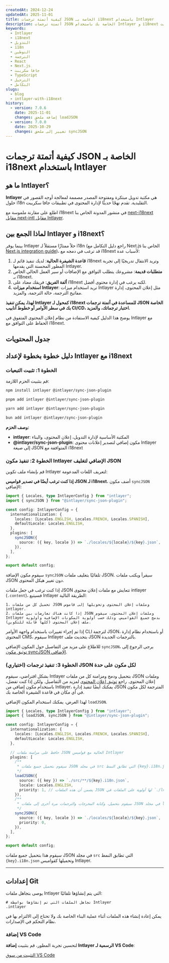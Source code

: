 ```yaml
---
createdAt: 2024-12-24
updatedAt: 2025-11-01
title: كيفية أتمتة ترجمات JSON الخاصة بـ i18next باستخدام Intlayer
description: أتمتة ترجمات JSON الخاصة بك باستخدام Intlayer و i18next لتعزيز التدويل في تطبيقات جافا سكريبت.
keywords:
  - Intlayer
  - i18next
  - التدويل
  - i18n
  - التوطين
  - الترجمة
  - React
  - Next.js
  - جافا سكريبت
  - TypeScript
  - الترحيل
  - التكامل
slugs:
  - blog
  - intlayer-with-i18next
history:
  - version: 7.0.6
    date: 2025-11-01
    changes: إضافة ملحق loadJSON
  - version: 7.0.0
    date: 2025-10-29
    changes: تغيير إلى ملحق syncJSON
---
```


# كيفية أتمتة ترجمات JSON الخاصة بـ i18next باستخدام Intlayer

## ما هو Intlayer؟

**Intlayer** هي مكتبة تدويل مبتكرة ومفتوحة المصدر مصممة لمعالجة أوجه القصور في حلول i18n التقليدية. تقدم نهجًا حديثًا لإدارة المحتوى في تطبيقات جافا سكريبت.

اطلع على مقارنة ملموسة مع i18next في منشور المدونة الخاص بنا [next-i18next مقابل next-intl مقابل Intlayer](https://github.com/aymericzip/intlayer/blob/main/docs/blog/ar/next-i18next_vs_next-intl_vs_intlayer.md).

## لماذا الجمع بين Intlayer و i18next؟

بينما يوفر Intlayer حلاً ممتازًا مستقلاً لـ i18n (راجع دليل التكامل مع Next.js الخاص بنا [Next.js integration guide](https://github.com/aymericzip/intlayer/blob/main/docs/docs/ar/intlayer_with_nextjs_16.md))، قد ترغب في دمجه مع i18next لأسباب عدة:

1. **قاعدة الشيفرة الحالية**: لديك تنفيذ قائم لـ i18next وتريد الانتقال تدريجيًا إلى تجربة المطور المحسنة التي يقدمها Intlayer.
2. **متطلبات قديمة**: مشروعك يتطلب التوافق مع الإضافات أو سير العمل الحالي الخاص بـ i18next.
3. **ألفة الفريق**: فريقك معتاد على i18next لكنه يرغب في إدارة محتوى أفضل.
4. **استخدام ميزات Intlayer**: تريد استخدام ميزات Intlayer مثل إعلان المحتوى، إدارة مفاتيح الترجمة، حالة الترجمة، والمزيد.

**لهذا، يمكن تنفيذ Intlayer كمحول لـ i18next للمساعدة في أتمتة ترجمات JSON الخاصة بك في سطر الأوامر أو خطوط أنابيب CI/CD، اختبار ترجماتك، والمزيد.**

يوضح هذا الدليل كيفية الاستفادة من نظام إعلان المحتوى المتفوق في Intlayer مع الحفاظ على التوافق مع i18next.

## جدول المحتويات

<TOC/>

## دليل خطوة بخطوة لإعداد Intlayer مع i18next

### الخطوة 1: تثبيت التبعيات

قم بتثبيت الحزم اللازمة:

```bash packageManager="npm"
npm install intlayer @intlayer/sync-json-plugin
```

```bash packageManager="pnpm"
pnpm add intlayer @intlayer/sync-json-plugin
```

```bash packageManager="yarn"
yarn add intlayer @intlayer/sync-json-plugin
```

```bash packageManager="bun"
bun add intlayer @intlayer/sync-json-plugin
```

**وصف الحزم:**

- **intlayer**: المكتبة الأساسية لإدارة التدويل، إعلان المحتوى، والبناء
- **@intlayer/sync-json-plugin**: مكون إضافي لتصدير إعلانات محتوى Intlayer إلى صيغة JSON المتوافقة مع i18next

### الخطوة 2: تنفيذ مكون Intlayer الإضافي لتغليف JSON

قم بإنشاء ملف تكوين Intlayer لتعريف اللغات المدعومة:

**إذا كنت ترغب أيضًا في تصدير قواميس JSON لـ i18next**، أضف مكون `syncJSON` الإضافي:

```typescript fileName="intlayer.config.ts"
import { Locales, type IntlayerConfig } from "intlayer";
import { syncJSON } from "@intlayer/sync-json-plugin";

const config: IntlayerConfig = {
  internationalization: {
    locales: [Locales.ENGLISH, Locales.FRENCH, Locales.SPANISH],
    defaultLocale: Locales.ENGLISH,
  },
  plugins: [
    syncJSON({
      source: ({ key, locale }) => `./locales/${locale}/${key}.json`,
    }),
  ],
};

export default config;
```

سيقوم مكون الإضافة `syncJSON` تلقائيًا بتغليف ملفات JSON. سيقرأ ويكتب ملفات JSON دون تغيير هيكل المحتوى.

إذا كنت ترغب في جعل ملفات JSON تتعايش مع ملفات إعلان محتوى intlayer (`.content`)، فسيتبع Intlayer الطريقة التالية:

    1. تحميل كل من ملفات JSON وملفات إعلان المحتوى وتحويلها إلى قاموس intlayer.
    2. إذا كانت هناك تعارضات بين ملفات JSON وملفات إعلان المحتوى، سيقوم Intlayer بدمج جميع القواميس. وذلك حسب أولوية المكونات الإضافية وأولوية ملف إعلان المحتوى (كلها قابلة للتكوين).

إذا تم إجراء تغييرات باستخدام واجهة الأوامر CLI لترجمة JSON، أو باستخدام نظام إدارة المحتوى CMS، سيقوم Intlayer بتحديث ملف JSON بالترجمات الجديدة.

للاطلاع على مزيد من التفاصيل حول المكون الإضافي `syncJSON`، يرجى الرجوع إلى [توثيق مكون syncJSON الإضافي](https://github.com/aymericzip/intlayer/blob/main/docs/docs/ar/plugins/sync-json.md).

### (اختياري) الخطوة 3: تنفيذ ترجمات JSON لكل مكون على حدة

بشكل افتراضي، سيقوم Intlayer بتحميل ودمج ومزامنة كل من ملفات JSON وملفات إعلان المحتوى. راجع [توثيق إعلان المحتوى](https://github.com/aymericzip/intlayer/blob/main/docs/docs/ar/dictionary/content_file.md) لمزيد من التفاصيل. ولكن إذا كنت تفضل، باستخدام مكون إضافي من Intlayer، يمكنك أيضًا تنفيذ إدارة JSON المترجمة لكل مكون في أي مكان في قاعدة الشيفرة الخاصة بك.

لهذا الغرض، يمكنك استخدام المكون الإضافي `loadJSON`.

```ts fileName="intlayer.config.ts"
import { Locales, type IntlayerConfig } from "intlayer";
import { loadJSON, syncJSON } from "@intlayer/sync-json-plugin";

const config: IntlayerConfig = {
  internationalization: {
    locales: [Locales.ENGLISH, Locales.FRENCH, Locales.SPANISH],
    defaultLocale: Locales.ENGLISH,
  },

  // حافظ على مزامنة ملفات JSON الحالية مع قواميس Intlayer
  plugins: [
    /**
     * سيقوم بتحميل جميع ملفات JSON في مجلد src التي تطابق النمط {key}.i18n.json
     */
    loadJSON({
      source: ({ key }) => `./src/**/${key}.i18n.json`,
      locale: Locales.ENGLISH,
      priority: 1, // يضمن أن هذه الملفات JSON لها أولوية على الملفات في `./locales/en/${key}.json`
    }),
    /**
     * سيقوم بتحميل، وكتابة المخرجات والترجمات مرة أخرى إلى ملفات JSON في مجلد locales
     */
    syncJSON({
      source: ({ key, locale }) => `./locales/${locale}/${key}.json`,
      priority: 0,
    }),
  ],
};

export default config;
```

سيقوم هذا بتحميل جميع ملفات JSON في مجلد `src` التي تطابق النمط `{key}.i18n.json` وتحميلها كقواميس Intlayer.

---

## إعدادات Git

يوصى بتجاهل ملفات Intlayer التي يتم إنشاؤها تلقائيًا:

```plaintext fileName=".gitignore"
# تجاهل الملفات التي تم إنشاؤها بواسطة Intlayer
.intlayer
```

يمكن إعادة إنشاء هذه الملفات أثناء عملية البناء الخاصة بك ولا تحتاج إلى الالتزام بها في نظام التحكم في الإصدارات.

### إضافة VS Code

لتحسين تجربة المطور، قم بتثبيت **إضافة Intlayer الرسمية لـ VS Code**:

[التثبيت من سوق VS Code](https://marketplace.visualstudio.com/items?itemName=intlayer.intlayer-vs-code-extension)
